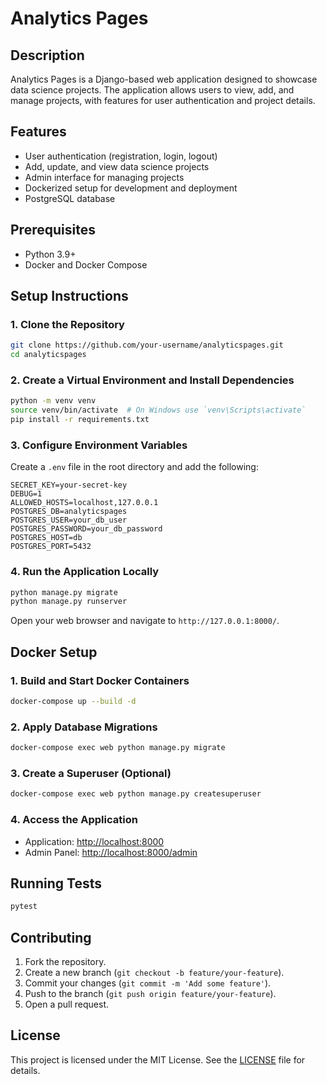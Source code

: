 # Analytics Pages

## Description
Analytics Pages is a Django-based web application designed to showcase data science projects. The application allows users to view, add, and manage projects, with features for user authentication and project details.

## Features
- User authentication (registration, login, logout)
- Add, update, and view data science projects
- Admin interface for managing projects
- Dockerized setup for development and deployment
- PostgreSQL database

## Prerequisites
- Python 3.9+
- Docker and Docker Compose

## Setup Instructions

### 1. Clone the Repository
```bash
git clone https://github.com/your-username/analyticspages.git
cd analyticspages
```

### 2. Create a Virtual Environment and Install Dependencies
```bash
python -m venv venv
source venv/bin/activate  # On Windows use `venv\Scripts\activate`
pip install -r requirements.txt
```

### 3. Configure Environment Variables
Create a `.env` file in the root directory and add the following:
```
SECRET_KEY=your-secret-key
DEBUG=1
ALLOWED_HOSTS=localhost,127.0.0.1
POSTGRES_DB=analyticspages
POSTGRES_USER=your_db_user
POSTGRES_PASSWORD=your_db_password
POSTGRES_HOST=db
POSTGRES_PORT=5432
```

### 4. Run the Application Locally
```bash
python manage.py migrate
python manage.py runserver
```

Open your web browser and navigate to `http://127.0.0.1:8000/`.

## Docker Setup

### 1. Build and Start Docker Containers
```bash
docker-compose up --build -d
```

### 2. Apply Database Migrations
```bash
docker-compose exec web python manage.py migrate
```

### 3. Create a Superuser (Optional)
```bash
docker-compose exec web python manage.py createsuperuser
```

### 4. Access the Application
- Application: [http://localhost:8000](http://localhost:8000)
- Admin Panel: [http://localhost:8000/admin](http://localhost:8000/admin)

## Running Tests
```bash
pytest
```

## Contributing
1. Fork the repository.
2. Create a new branch (`git checkout -b feature/your-feature`).
3. Commit your changes (`git commit -m 'Add some feature'`).
4. Push to the branch (`git push origin feature/your-feature`).
5. Open a pull request.

## License
This project is licensed under the MIT License. See the [LICENSE](LICENSE) file for details.
